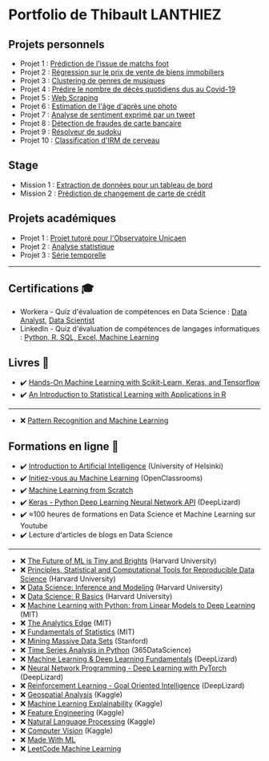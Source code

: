 # Portfolio de Thibault LANTHIEZ

## Projets personnels

* Projet 1 : [Prédiction de l'issue de matchs foot](https://github.com/ThibaultLanthiez/Resolveur-de-sudoku) 
* Projet 2 : [Régression sur le prix de vente de biens immobiliers](https://github.com/ThibaultLanthiez/Resolveur-de-sudoku)
* Projet 3 : [Clustering de genres de musiques](https://github.com/ThibaultLanthiez/Resolveur-de-sudoku)
* Projet 4 : [Prédire le nombre de décès quotidiens dus au Covid-19](https://github.com/ThibaultLanthiez/Resolveur-de-sudoku)
* Projet 5 : [Web Scraping](https://github.com/ThibaultLanthiez/Resolveur-de-sudoku)
* Projet 6 : [Estimation de l'âge d'après une photo](https://github.com/ThibaultLanthiez/Resolveur-de-sudoku)
* Projet 7 : [Analyse de sentiment exprimé par un tweet](https://github.com/ThibaultLanthiez/Resolveur-de-sudoku)
* Projet 8 : [Détection de fraudes de carte bancaire](https://github.com/ThibaultLanthiez/Resolveur-de-sudoku)
* Projet 9 : [Résolveur de sudoku](https://github.com/ThibaultLanthiez/Resolveur-de-sudoku)
* Projet 10 : [Classification d'IRM de cerveau](https://github.com/ThibaultLanthiez/Resolveur-de-sudoku)

## Stage

* Mission 1 : [Extraction de données pour un tableau de bord](https://github.com/ThibaultLanthiez/Resolveur-de-sudoku)
* Mission 2 : [Prédiction de changement de carte de crédit](https://github.com/ThibaultLanthiez/Resolveur-de-sudoku)

## Projets académiques

* Projet 1 : [Projet tutoré pour l'Observatoire Unicaen](https://github.com/ThibaultLanthiez/Resolveur-de-sudoku)
* Projet 2 : [Analyse statistique](https://github.com/ThibaultLanthiez/Resolveur-de-sudoku)
* Projet 3 : [Série temporelle](https://github.com/ThibaultLanthiez/Resolveur-de-sudoku)

-----

## Certifications :mortar_board:

* Workera - Quiz d'évaluation de compétences en Data Science : [Data Analyst](https://app.workera.ai/public/candidate/certificate?code=XOFK4ULP), [Data Scientist](https://app.workera.ai/public/candidate/certificate?code=B6L1EUNU)
* LinkedIn - Quiz d'évaluation de compétences de langages informatiques : [Python, R, SQL, Excel, Machine Learning](https://www.linkedin.com/in/thibault-lanthiez-3b300b175/)

## Livres :blue_book:

* :heavy_check_mark: [Hands-On Machine Learning with Scikit-Learn, Keras, and Tensorflow](https://www.amazon.fr/Hands-Machine-Learning-Scikit-learn-Tensorflow/dp/1492032646/ref=pd_lpo_14_t_0/258-0304242-3340961?_encoding=UTF8&pd_rd_i=1492032646&pd_rd_r=b7a34edd-de30-4d8f-8538-8877f20dce05&pd_rd_w=YJud1&pd_rd_wg=SescO&pf_rd_p=a9e8383d-b25d-45ec-acc2-a094dd781c31&pf_rd_r=A5E4EQYGHAPF83RPKMNT&psc=1&refRID=A5E4EQYGHAPF83RPKMNT)
* :heavy_check_mark: [An Introduction to Statistical Learning with Applications in R](http://faculty.marshall.usc.edu/gareth-james/ISL/)
-----
* :x: [Pattern Recognition and Machine Learning](https://www.microsoft.com/en-us/research/publication/pattern-recognition-machine-learning/)

## Formations en ligne :rocket:

* :heavy_check_mark: [Introduction to Artificial Intelligence](https://www.elementsofai.fr/) (University of Helsinki)
* :heavy_check_mark: [Initiez-vous au Machine Learning](https://openclassrooms.com/fr/courses/4011851-initiez-vous-au-machine-learning) (OpenClassrooms)
* :heavy_check_mark: [Machine Learning from Scratch](https://dafriedman97.github.io/mlbook/content/introduction.html)
* :heavy_check_mark: [Keras - Python Deep Learning Neural Network API](https://deeplizard.com/learn/playlist/PLZbbT5o_s2xrwRnXk_yCPtnqqo4_u2YGL) (DeepLizard)
* :heavy_check_mark: ≈100 heures de formations en Data Science et Machine Learning sur Youtube
* :heavy_check_mark: Lecture d'articles de blogs en Data Science
-----
* :x: [The Future of ML is Tiny and Brights](https://online-learning.harvard.edu/course/future-ml-tiny-and-bright?delta=0) (Harvard University)
* :x: [Principles, Statistical and Computational Tools for Reproducible Data Science](https://online-learning.harvard.edu/course/principles-statistical-and-computational-tools-reproducible-data-science?delta=1) (Harvard University)
* :x: [Data Science: Inference and Modeling](https://online-learning.harvard.edu/course/data-science-inference-and-modeling?delta=1) (Harvard University)
* :x: [Data Science: R Basics](https://online-learning.harvard.edu/course/data-science-r-basics?delta=0) (Harvard University)
* :x: [Machine Learning with Python: from Linear Models to Deep Learning](https://www.edx.org/course/machine-learning-with-python-from-linear-models-to) (MIT)
* :x: [The Analytics Edge](https://www.edx.org/course/the-analytics-edge) (MIT)
* :x: [Fundamentals of Statistics](https://www.edx.org/course/fundamentals-of-statistics) (MIT)
* :x: [Mining Massive Data Sets](https://online.stanford.edu/courses/soe-ycs0007-mining-massive-data-sets) (Stanford)
* :x: [Time Series Analysis in Python](https://365datascience.teachable.com/courses/enrolled/670446) (365DataScience)
* :x: [Machine Learning & Deep Learning Fundamentals](https://deeplizard.com/learn/playlist/PLZbbT5o_s2xq7LwI2y8_QtvuXZedL6tQU) (DeepLizard)
* :x: [Neural Network Programming - Deep Learning with PyTorch](https://deeplizard.com/learn/playlist/PLZbbT5o_s2xrfNyHZsM6ufI0iZENK9xgG) (DeepLizard)
* :x: [Reinforcement Learning - Goal Oriented Intelligence](https://deeplizard.com/learn/playlist/PLZbbT5o_s2xoWNVdDudn51XM8lOuZ_Njv) (DeepLizard)
* :x: [Geospatial Analysis](https://www.kaggle.com/learn/geospatial-analysis) (Kaggle)
* :x: [Machine Learning Explainability](https://www.kaggle.com/learn/machine-learning-explainability) (Kaggle)
* :x: [Feature Engineering](https://www.kaggle.com/learn/feature-engineering) (Kaggle)
* :x: [Natural Language Processing](https://www.kaggle.com/learn/natural-language-processing) (Kaggle)
* :x: [Computer Vision](https://www.kaggle.com/learn/computer-vision) (Kaggle)
* :x: [Made With ML](https://madewithml.com/topics/)
* :x: [LeetCode Machine Learning](https://leetcode.com/explore/learn/card/machine-learning-101/)
